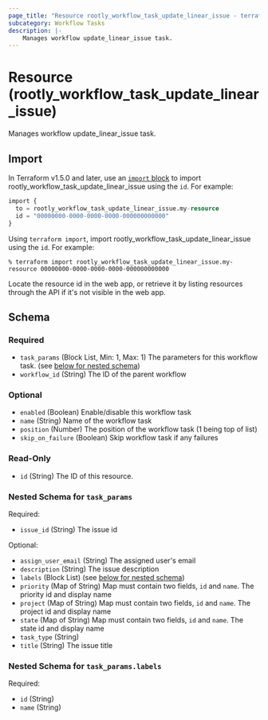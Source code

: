 ```yaml
---
page_title: "Resource rootly_workflow_task_update_linear_issue - terraform-provider-rootly"
subcategory: Workflow Tasks
description: |-
    Manages workflow update_linear_issue task.
---
```


# Resource (rootly_workflow_task_update_linear_issue)

Manages workflow update_linear_issue task.



## Import

In Terraform v1.5.0 and later, use an [`import` block](https://developer.hashicorp.com/terraform/language/import) to import rootly_workflow_task_update_linear_issue using the `id`. For example:

```terraform
import {
  to = rootly_workflow_task_update_linear_issue.my-resource
  id = "00000000-0000-0000-0000-000000000000"
}
```

Using `terraform import`, import rootly_workflow_task_update_linear_issue using the `id`. For example:

```console
% terraform import rootly_workflow_task_update_linear_issue.my-resource 00000000-0000-0000-0000-000000000000
```

Locate the resource id in the web app, or retrieve it by listing resources through the API if it's not visible in the web app.

<!-- schema generated by tfplugindocs -->
## Schema

### Required

- `task_params` (Block List, Min: 1, Max: 1) The parameters for this workflow task. (see [below for nested schema](#nestedblock--task_params))
- `workflow_id` (String) The ID of the parent workflow

### Optional

- `enabled` (Boolean) Enable/disable this workflow task
- `name` (String) Name of the workflow task
- `position` (Number) The position of the workflow task (1 being top of list)
- `skip_on_failure` (Boolean) Skip workflow task if any failures

### Read-Only

- `id` (String) The ID of this resource.

<a id="nestedblock--task_params"></a>
### Nested Schema for `task_params`

Required:

- `issue_id` (String) The issue id

Optional:

- `assign_user_email` (String) The assigned user's email
- `description` (String) The issue description
- `labels` (Block List) (see [below for nested schema](#nestedblock--task_params--labels))
- `priority` (Map of String) Map must contain two fields, `id` and `name`. The priority id and display name
- `project` (Map of String) Map must contain two fields, `id` and `name`. The project id and display name
- `state` (Map of String) Map must contain two fields, `id` and `name`. The state id and display name
- `task_type` (String)
- `title` (String) The issue title

<a id="nestedblock--task_params--labels"></a>
### Nested Schema for `task_params.labels`

Required:

- `id` (String)
- `name` (String)
